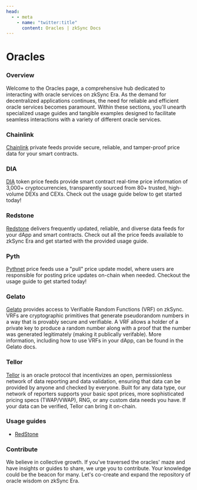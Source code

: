 ```yaml
---
head:
  - - meta
    - name: "twitter:title"
      content: Oracles | zkSync Docs
---
```


# Oracles

### **Overview**

Welcome to the Oracles page, a comprehensive hub dedicated to interacting with oracle services on zkSync Era. As the demand for decentralized applications continues, the need for reliable and efficient oracle services becomes paramount. Within these sections, you'll unearth specialized usage guides and tangible examples designed to facilitate seamless interactions with a variety of different oracle services.

### Chainlink

[Chainlink](https://docs.chain.link/data-feeds/price-feeds/addresses?network=zksync&page=1) private feeds provide secure, reliable, and tamper-proof price data for your smart contracts.

### DIA

[DIA](https://docs.diadata.org/products/token-price-feeds) token price feeds provide smart contract real-time price information of 3,000+ cryptocurrencies, transparently sourced from 80+ trusted, high-volume DEXs and CEXs. Check out the usage guide below to get started today!

### Redstone

[Redstone](https://docs.redstone.finance/docs/introduction) delivers frequently updated, reliable, and diverse data feeds for your dApp and smart contracts. Check out all the price feeds available to zkSync Era and get started with the provided usage guide.

### Pyth

[Pythnet](https://docs.pyth.network/price-feeds) price feeds use a "pull" price update model, where users are responsible for posting price updates on-chain when needed. Checkout the usage guide to get started today!

### Gelato

[Gelato](https://docs.gelato.network/web3-services/vrf/understanding-vrf) provides access to Verifiable Random Functions (VRF) on zkSync. VRFs are cryptographic primitives that generate pseudorandom numbers in a way that is provably secure and verifiable. A VRF allows a holder of a private key to produce a random number along with a proof that the number was generated legitimately (making it publically verifable). More information, including how to use VRFs in your dApp, can be found in the Gelato docs.

### Tellor
[Tellor](https://docs.tellor.io) is an oracle protocol that incentivizes an open, permissionless network of data reporting and data validation, ensuring that data can be provided by anyone and checked by everyone. Built for any data type, our network of reporters supports your basic spot prices, more sophisticated pricing specs (TWAP/VWAP), RNG, or any custom data needs you have. If your data can be verified, Tellor can bring it on-chain.

### Usage guides

- [RedStone](../tutorials/tooling-guides/redstone.md)

### Contribute

We believe in collective growth. If you've traversed the oracles' maze and have insights or guides to share, we urge you to contribute. Your knowledge could be the beacon for many. Let's co-create and expand the repository of oracle wisdom on zkSync Era.
